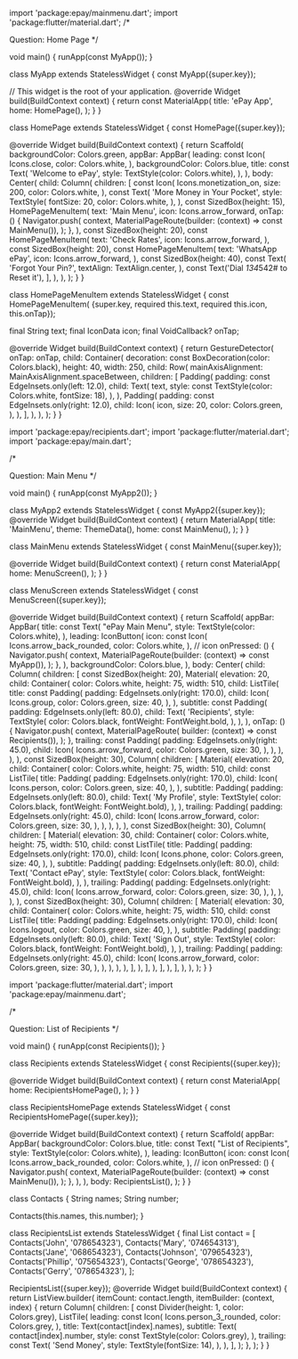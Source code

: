 import 'package:epay/mainmenu.dart';
import 'package:flutter/material.dart';
/*

Question: Home Page
*/

void main() {
  runApp(const MyApp());
}

class MyApp extends StatelessWidget {
  const MyApp({super.key});

  // This widget is the root of your application.
  @override
  Widget build(BuildContext context) {
    return const MaterialApp(
      title: 'ePay App',
      home: HomePage(),
    );
  }
}

class HomePage extends StatelessWidget {
  const HomePage({super.key});

  @override
  Widget build(BuildContext context) {
    return Scaffold(
      backgroundColor: Colors.green,
      appBar: AppBar(
        leading: const Icon(
          Icons.close,
          color: Colors.white,
        ),
        backgroundColor: Colors.blue,
        title: const Text(
          'Welcome to ePay',
          style: TextStyle(color: Colors.white),
        ),
      ),
      body: Center(
        child: Column(
          children: [
            const Icon(
              Icons.monetization_on,
              size: 200,
              color: Colors.white,
            ),
            const Text(
              'More Money in Your Pocket',
              style: TextStyle(
                fontSize: 20,
                color: Colors.white,
              ),
            ),
            const SizedBox(height: 15),
            HomePageMenuItem(
              text: 'Main Menu',
              icon: Icons.arrow_forward,
              onTap: () {
                Navigator.push(
                  context,
                  MaterialPageRoute(builder: (context) => const MainMenu()),
                );
              },
            ),
            const SizedBox(height: 20),
            const HomePageMenuItem(
              text: 'Check Rates',
              icon: Icons.arrow_forward,
            ),
            const SizedBox(height: 20),
            const HomePageMenuItem(
              text: 'WhatsApp ePay',
              icon: Icons.arrow_forward,
            ),
            const SizedBox(height: 40),
            const Text(
              'Forgot Your Pin?',
              textAlign: TextAlign.center,
            ),
            const Text('Dial *134*542# to Reset it'),
          ],
        ),
      ),
    );
  }
}

class HomePageMenuItem extends StatelessWidget {
  const HomePageMenuItem(
      {super.key, required this.text, required this.icon, this.onTap});

  final String text;
  final IconData icon;
  final VoidCallback? onTap;

  @override
  Widget build(BuildContext context) {
    return GestureDetector(
      onTap: onTap,
      child: Container(
        decoration: const BoxDecoration(color: Colors.black),
        height: 40,
        width: 250,
        child: Row(
          mainAxisAlignment: MainAxisAlignment.spaceBetween,
          children: [
            Padding(
              padding: const EdgeInsets.only(left: 12.0),
              child: Text(
                text,
                style: const TextStyle(color: Colors.white, fontSize: 18),
              ),
            ),
            Padding(
              padding: const EdgeInsets.only(right: 12.0),
              child: Icon(
                icon,
                size: 20,
                color: Colors.green,
              ),
            ),
          ],
        ),
      ),
    );
  }
}

import 'package:epay/recipients.dart';
import 'package:flutter/material.dart';
import 'package:epay/main.dart';

/*

Question: Main Menu
*/

void main() {
  runApp(const MyApp2());
}

class MyApp2 extends StatelessWidget {
  const MyApp2({super.key});
  @override
  Widget build(BuildContext context) {
    return MaterialApp(
      title: 'MainMenu',
      theme: ThemeData(),
      home: const MainMenu(),
    );
  }
}

class MainMenu extends StatelessWidget {
  const MainMenu({super.key});

  @override
  Widget build(BuildContext context) {
    return const MaterialApp(
      home: MenuScreen(),
    );
  }
}

class MenuScreen extends StatelessWidget {
  const MenuScreen({super.key});

  @override
  Widget build(BuildContext context) {
    return Scaffold(
      appBar: AppBar(
        title: const Text(
          "ePay Main Menu",
          style: TextStyle(color: Colors.white),
        ),
        leading: IconButton(
          icon: const Icon(
            Icons.arrow_back_rounded,
            color: Colors.white,
          ), // icon
          onPressed: () {
            Navigator.push(
              context,
              MaterialPageRoute(builder: (context) => const MyApp()),
            );
          },
        ),
        backgroundColor: Colors.blue,
      ),
      body: Center(
        child: Column(
          children: [
            const SizedBox(height: 20),
            Material(
              elevation: 20,
              child: Container(
                color: Colors.white,
                height: 75,
                width: 510,
                child: ListTile(
                  title: const Padding(
                    padding: EdgeInsets.only(right: 170.0),
                    child: Icon(
                      Icons.group,
                      color: Colors.green,
                      size: 40,
                    ),
                  ),
                  subtitle: const Padding(
                    padding: EdgeInsets.only(left: 80.0),
                    child: Text(
                      'Recipients',
                      style: TextStyle(
                        color: Colors.black,
                        fontWeight: FontWeight.bold,
                      ),
                    ),
                  ),
                  onTap: () {
                    Navigator.push(
                      context,
                      MaterialPageRoute(
                          builder: (context) => const Recipients()),
                    );
                  },
                  trailing: const Padding(
                    padding: EdgeInsets.only(right: 45.0),
                    child: Icon(
                      Icons.arrow_forward,
                      color: Colors.green,
                      size: 30,
                    ),
                  ),
                ),
              ),
            ),
            const SizedBox(height: 30),
            Column(
              children: [
                Material(
                  elevation: 20,
                  child: Container(
                    color: Colors.white,
                    height: 75,
                    width: 510,
                    child: const ListTile(
                      title: Padding(
                        padding: EdgeInsets.only(right: 170.0),
                        child: Icon(
                          Icons.person,
                          color: Colors.green,
                          size: 40,
                        ),
                      ),
                      subtitle: Padding(
                        padding: EdgeInsets.only(left: 80.0),
                        child: Text(
                          'My Profile',
                          style: TextStyle(
                              color: Colors.black, fontWeight: FontWeight.bold),
                        ),
                      ),
                      trailing: Padding(
                        padding: EdgeInsets.only(right: 45.0),
                        child: Icon(
                          Icons.arrow_forward,
                          color: Colors.green,
                          size: 30,
                        ),
                      ),
                    ),
                  ),
                ),
                const SizedBox(height: 30),
                Column(
                  children: [
                    Material(
                      elevation: 30,
                      child: Container(
                        color: Colors.white,
                        height: 75,
                        width: 510,
                        child: const ListTile(
                          title: Padding(
                            padding: EdgeInsets.only(right: 170.0),
                            child: Icon(
                              Icons.phone,
                              color: Colors.green,
                              size: 40,
                            ),
                          ),
                          subtitle: Padding(
                            padding: EdgeInsets.only(left: 80.0),
                            child: Text(
                              'Contact ePay',
                              style: TextStyle(
                                  color: Colors.black,
                                  fontWeight: FontWeight.bold),
                            ),
                          ),
                          trailing: Padding(
                            padding: EdgeInsets.only(right: 45.0),
                            child: Icon(
                              Icons.arrow_forward,
                              color: Colors.green,
                              size: 30,
                            ),
                          ),
                        ),
                      ),
                    ),
                    const SizedBox(height: 30),
                    Column(
                      children: [
                        Material(
                          elevation: 30,
                          child: Container(
                            color: Colors.white,
                            height: 75,
                            width: 510,
                            child: const ListTile(
                              title: Padding(
                                padding: EdgeInsets.only(right: 170.0),
                                child: Icon(
                                  Icons.logout,
                                  color: Colors.green,
                                  size: 40,
                                ),
                              ),
                              subtitle: Padding(
                                padding: EdgeInsets.only(left: 80.0),
                                child: Text(
                                  'Sign Out',
                                  style: TextStyle(
                                      color: Colors.black,
                                      fontWeight: FontWeight.bold),
                                ),
                              ),
                              trailing: Padding(
                                padding: EdgeInsets.only(right: 45.0),
                                child: Icon(
                                  Icons.arrow_forward,
                                  color: Colors.green,
                                  size: 30,
                                ),
                              ),
                            ),
                          ),
                        ),
                      ],
                    ),
                  ],
                ),
              ],
            ),
          ],
        ),
      ),
    );
  }
}

import 'package:flutter/material.dart';
import 'package:epay/mainmenu.dart';

/*

Question: List of Recipients
*/

void main() {
  runApp(const Recipients());
}

class Recipients extends StatelessWidget {
  const Recipients({super.key});

  @override
  Widget build(BuildContext context) {
    return const MaterialApp(
      home: RecipientsHomePage(),
    );
  }
}

class RecipientsHomePage extends StatelessWidget {
  const RecipientsHomePage({super.key});

  @override
  Widget build(BuildContext context) {
    return Scaffold(
      appBar: AppBar(
        backgroundColor: Colors.blue,
        title: const Text(
          "List of Recipients",
          style: TextStyle(color: Colors.white),
        ),
        leading: IconButton(
          icon: const Icon(
            Icons.arrow_back_rounded,
            color: Colors.white,
          ), // icon
          onPressed: () {
            Navigator.push(
              context,
              MaterialPageRoute(builder: (context) => const MainMenu()),
            );
          },
        ),
      ),
      body: RecipientsList(),
    );
  }
}

class Contacts {
  String names;
  String number;

  Contacts(this.names, this.number);
}

class RecipientsList extends StatelessWidget {
  final List<Contacts> contact = [
    Contacts('John', '078654323'),
    Contacts('Mary', '074654313'),
    Contacts('Jane', '068654323'),
    Contacts('Johnson', '079654323'),
    Contacts('Phillip', '075654323'),
    Contacts('George', '078654323'),
    Contacts('Gerry', '078654323'),
  ];

  RecipientsList({super.key});
  @override
  Widget build(BuildContext context) {
    return ListView.builder(
      itemCount: contact.length,
      itemBuilder: (context, index) {
        return Column(
          children: [
            const Divider(height: 1, color: Colors.grey),
            ListTile(
              leading: const Icon(
                Icons.person_3_rounded,
                color: Colors.grey,
              ),
              title: Text(contact[index].names),
              subtitle: Text(
                contact[index].number,
                style: const TextStyle(color: Colors.grey),
              ),
              trailing: const Text(
                'Send Money',
                style: TextStyle(fontSize: 14),
              ),
            ),
          ],
        );
      },
    );
  }
}



